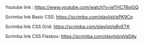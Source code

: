 Youtube link : https://www.youtube.com/watch?v=ieTHC78giGQ

Scrimba link Basic CSS: https://scrimba.com/playlist/pPK9Cq

Scrimba link CSS Grid: https://scrimba.com/playlist/pByETK

Scrimba link CSS Flexbox: https://scrimba.com/playlist/pVaDAv